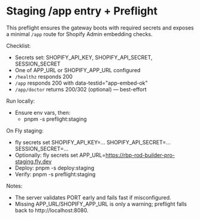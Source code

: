 # Staging /app entry + Preflight

<!-- BEGIN RBP GENERATED: staging-app-entry-preflight-v1 -->

This preflight ensures the gateway boots with required secrets and exposes a minimal `/app` route for Shopify Admin embedding checks.

Checklist:
- Secrets set: SHOPIFY_API_KEY, SHOPIFY_API_SECRET, SESSION_SECRET
- One of APP_URL or SHOPIFY_APP_URL configured
- `/healthz` responds 200
- `/app` responds 200 with data-testid="app-embed-ok"
- `/app/doctor` returns 200/302 (optional) — best-effort

Run locally:
- Ensure env vars, then:
  - pnpm -s preflight:staging

On Fly staging:
- fly secrets set SHOPIFY_API_KEY=... SHOPIFY_API_SECRET=... SESSION_SECRET=...
- Optionally: fly secrets set APP_URL=https://rbp-rod-builder-pro-staging.fly.dev
- Deploy: pnpm -s deploy:staging
- Verify: pnpm -s preflight:staging

Notes:
- The server validates PORT early and fails fast if misconfigured.
- Missing APP_URL/SHOPIFY_APP_URL is only a warning; preflight falls back to http://localhost:8080.

<!-- END RBP GENERATED: staging-app-entry-preflight-v1 -->
